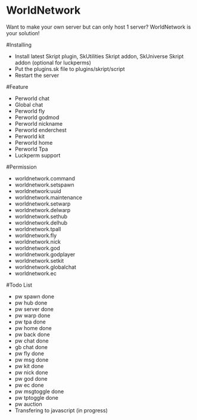 # WorldNetwork
Want to make your own server but can only host 1 server? WorldNetwork is your solution!

#Installing
- Install latest Skript plugin, SkUtilities Skript addon, SkUniverse Skript addon (optional for luckperms)
- Put the plugins.sk file to plugins/skript/script
- Restart the server

#Feature
- Perworld chat
- Global chat
- Perworld fly
- Perworld godmod
- Perworld nickname
- Perworld enderchest
- Perworld kit
- Perworld home
- Perworld Tpa
- Luckperm support

#Permission
- worldnetwork.command
- worldnetwork.setspawn
- worldnetwork:uuid
- worldnetwork.maintenance
- worldnetwork.setwarp
- worldnetwork.delwarp
- worldnetwork.sethub
- worldnetwork.delhub
- worldnetwork.tpall
- worldnetwork.fly
- worldnetwork.nick
- worldnetwork.god
- worldnetwork.godplayer
- worldnetwork.setkit
- worldnetwork.globalchat
- worldnetwork.ec

#Todo List
- pw spawn done
- pw hub done
- pw server done 
- pw warp done
- pw tpa done
- pw home done
- pw back done
- pw chat done
- gb chat done
- pw fly done
- pw msg done
- pw kit done
- pw nick done
- pw god done
- pw ec done
- pw msgtoggle done
- pw tptoggle done
- pw auction
- Transfering to javascript (in progress)
